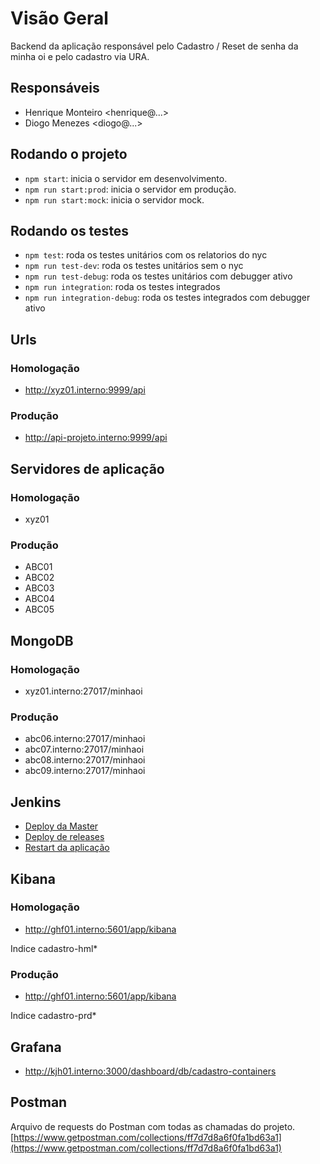 # Visão Geral

Backend da aplicação responsável pelo Cadastro / Reset de senha da minha oi e pelo cadastro via URA.

## Responsáveis

- Henrique Monteiro <henrique@...>
- Diogo Menezes <diogo@...>

## Rodando o projeto

- `npm start`: inicia o servidor em desenvolvimento.
- `npm run start:prod`: inicia o servidor em produção.
- `npm run start:mock`: inicia o servidor mock.

## Rodando os testes
- `npm test`: roda os testes unitários com os relatorios do nyc
- `npm run test-dev`: roda os testes unitários sem o nyc
- `npm run test-debug`: roda os testes unitários com debugger ativo
- `npm run integration`: roda os testes integrados
- `npm run integration-debug`: roda os testes integrados com debugger ativo

## Urls

### Homologação

- http://xyz01.interno:9999/api

### Produção

- http://api-projeto.interno:9999/api

## Servidores de aplicação

### Homologação

- xyz01

### Produção

- ABC01
- ABC02
- ABC03
- ABC04
- ABC05

## MongoDB

### Homologação

- xyz01.interno:27017/minhaoi

### Produção

- abc06.interno:27017/minhaoi
- abc07.interno:27017/minhaoi
- abc08.interno:27017/minhaoi
- abc09.interno:27017/minhaoi

## Jenkins

- [Deploy da Master](http://uio01.interno/job/PreCadastro/job/cadastro_backend/)
- [Deploy de releases](http://uio01.interno/job/PreCadastro/job/RepositorioCadastro/job/Backend/)
- [Restart da aplicação](http://uio01.interno/job/PreCadastro/job/restart_cadastro_backend/)

## Kibana

### Homologação

- http://ghf01.interno:5601/app/kibana

Indice cadastro-hml*

### Produção

- http://ghf01.interno:5601/app/kibana

Indice cadastro-prd*

## Grafana

- http://kjh01.interno:3000/dashboard/db/cadastro-containers

## Postman

Arquivo de requests do Postman com todas as chamadas do projeto.
[https://www.getpostman.com/collections/ff7d7d8a6f0fa1bd63a1](https://www.getpostman.com/collections/ff7d7d8a6f0fa1bd63a1)